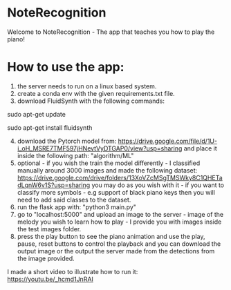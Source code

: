 # NoteRecognition

Welcome to NoteRecognition - The app that teaches you how to play the piano!

# How to use the app:
1. the server needs to run on a linux based system.
2. create a conda env with the given requirements.txt file.
3. download FluidSynth with the following commands:

sudo apt-get update

sudo apt-get install fluidsynth

4. download the Pytorch model from: https://drive.google.com/file/d/1U-i_oH_MSRE7TMF597jHNevtVyDTGAP0/view?usp=sharing
and place it inside the following path: "algorithm/ML"
6. optional - if you wish the train the model differently - I classified manually around 3000 images and made the following dataset: https://drive.google.com/drive/folders/13XoVZcMSgTMSWky8C1QHETadLqnW6v1S?usp=sharing
you may do as you wish with it - if you want to classify more symbols - e.g support of black piano keys then you will need to add said classes to the dataset.
6. run the flask app with: "python3 main.py"
7. go to "localhost:5000" and upload an image to the server - image of the melody you wish to learn how to play - I provide you with images inside the test images folder.
8. press the play button to see the piano animation and use the play, pause, reset buttons to control the playback and you can download the output image or the output the server made from the detections from the image provided.


I made a short video to illustrate how to run it: https://youtu.be/_hcmd1JnRAI
